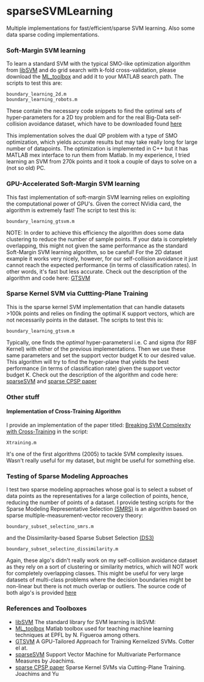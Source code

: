 # sparseSVMLearning
Multiple implementations for fast/efficient/sparse SVM learning. Also some data sparse coding implementations. 

### Soft-Margin SVM learning
To learn a standard SVM with the typical SMO-like optimization algorithm from [libSVM](https://www.csie.ntu.edu.tw/~cjlin/libsvm/) and do grid search with k-fold cross-validation, please download the [ML_toolbox](https://github.com/epfl-lasa/ML_toolbox) and add it to your MATLAB search path. The scripts to test this are:
```
boundary_learning_2d.m
boundary_learning_robots.m
```
These contain the necessary code snippets to find the optimal sets of hyper-parameters for a 2D toy problem and for the real Big-Data self-collision avoidance dataset, which have to be downloaded found [here](https://www.dropbox.com/s/y0xi36i4ezwoqfo/data_mat.zip?dl=0)

This implementation solves the dual QP problem with a type of SMO optimization, which yields accurate results but may take really long for large number of datapoints. The optimization is implemented in C++ but it has MATLAB mex interface to run them from Matlab. In my experience, I tried learning an SVM from 270k points and it took a couple of days to solve on a (not so old) PC.

### GPU-Accelerated Soft-Margin SVM learning
This fast implementation of soft-margin SVM learning relies on exploiting the computational power of GPU's. Given the correct NVidia card, the algorithm is extremely fast! The script to test this is:
```
boundary_learning_gtsvm.m
```
NOTE: In order to achieve this efficiency the algorithm does some data clustering to reduce the number of sample points. If your data is completely overlapping, this might not given the same performance as the standard Soft-Margin SVM learning algorithm, so be careful! For the 2D dataset example it works very nicely, however, for our self-collision avoidance it just cannot reach the expected performance (in terms of classification rates). In other words, it's fast but less accurate. Check out the description of the algorithm and code here: [GTSVM](http://ttic.uchicago.edu/~cotter/projects/gtsvm/)

### Sparse Kernel SVM via Cuttting-Plane Training
This is the sparse kernel SVM implementation that can handle datasets >100k points and relies on finding the optimal K support vectors, which are not necessarily points in the dataset. The scripts to test this is:
```
boundary_learning_gtsvm.m
```
Typically, one finds the *optimal* hyper-parametersl i.e. C and sigma (for RBF Kernel) with either of the previous implementations. Then we use these same parameters and set the support vector budget K to our desired value. This algorithm will try to find the hyper-plane that yields the best performance (in terms of classification rate) given the support vector budget K.  Check out the description of the algorithm and code here: [sparseSVM](https://www.cs.cornell.edu/people/tj/svm_light/svm_perf.html) and [sparse CPSP paper](https://pdfs.semanticscholar.org/0731/8220d7fe8de7a3e4ef9efc0dc9429c4a43d2.pdf)

### Other stuff
#### Implementation of Cross-Training Algorithm
I provide an implementation of the paper titled: [Breaking SVM Complexity with Cross-Training](https://is.tuebingen.mpg.de/fileadmin/user_upload/files/publications/pdf2846.pdf) in the script: 
```
Xtraining.m
``` 
It's one of the first algorithms (2005) to tackle SVM complexity issues. Wasn't really useful for my dataset, but might be useful for something else.

### Testing of Sparse Modeling Approaches
I test two sparse modeling approaches whose goal is to select a subset of data points as the representatives for a large collection of points, hence, reducing the number of points of a dataset. I provide testing scripts for the Sparse Modeling Representative Selection [(SMRS)](http://www.ccs.neu.edu/home/eelhami/publications/SMRS-CVPR12-Ehsan.pdf) is an algorithm based on sparse multiple-measurement-vector recovery theory:
```
boundary_subset_selectino_smrs.m
```
and the Dissimilarity-based Sparse Subset Selection [(DS3)](https://arxiv.org/abs/1407.6810) 
```
boundary_subset_selectino_dissimilarity.m
```
Again, these algo's didn't really work on my self-collision avoidance dataset as they rely on a sort of clustering or similarity metrics, which will NOT work for completely overlapping classes. This might be useful for very large datasets of multi-class problems where the decision boundaries might be non-linear but there is not much overlap or outliers. The source code of both algo's is provided [here](http://www.ccs.neu.edu/home/eelhami/codes.htm)

### References and Toolboxes
- [libSVM](https://www.csie.ntu.edu.tw/~cjlin/libsvm/) The standard library for SVM learning is libSVM: 
- [ML_toolbox](https://github.com/epfl-lasa/ML_toolbox) Matlab toolbox used for teaching machine learning techniques at EPFL by N. Figueroa among others.
- [GTSVM](http://ttic.uchicago.edu/~cotter/projects/gtsvm/) A GPU-Tailored Approach for Training Kernelized SVMs. Cotter el at.
- [sparseSVM](https://www.cs.cornell.edu/people/tj/svm_light/svm_perf.html) Support Vector Machine for Multivariate Performance Measures by Joachims.
- [sparse CPSP paper](https://pdfs.semanticscholar.org/0731/8220d7fe8de7a3e4ef9efc0dc9429c4a43d2.pdf) Sparse Kernel SVMs via Cutting-Plane Training. Joachims and Yu
